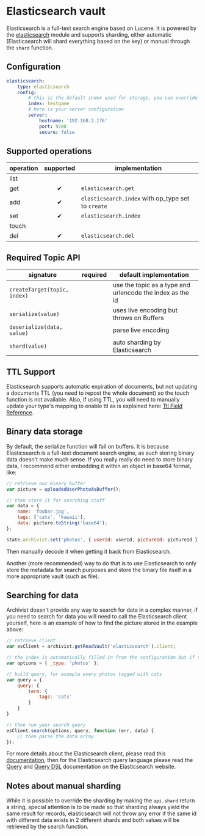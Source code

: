 # Elasticsearch vault

Elasticsearch is a full-text search engine based on Lucene. It is powered by the [elasticsearch](https://github.com/ncb000gt/node-elasticsearch)
module and supports sharding, either automatic (Elasticsearch will shard everything based on the key) or manual through the
`shard` function.


## Configuration

```yaml
elasticsearch:
    type: elasticsearch
    config:
        # this is the default index used for storage, you can override this in your code if necessary
        index: testgame
        # here is your server configuration
        server:
            hostname: '192.168.2.176'
            port: 9200
            secure: false
```

## Supported operations

operation | supported | implementation
----------|:---------:|---------------
list      |           |
get       | ✔         | `elasticsearch.get`
add       | ✔         | `elasticsearch.index` with op_type set to `create`
set       | ✔         | `elasticsearch.index`
touch     |           |
del       | ✔         | `elasticsearch.del`


## Required Topic API

signature                      | required | default implementation
-------------------------------|----------|-----------------------
`createTarget(topic, index)`   |          | use the topic as a type and urlencode the index as the id
`serialize(value)`             |          | uses live encoding but throws on Buffers
`deserialize(data, value)`     |          | parse live encoding
`shard(value)`                 |          | auto sharding by Elasticsearch

## TTL Support

Elasticsearch supports automatic expiration of documents, but not updating a documents TTL (you need to repost the whole
document) so the touch function is not available. Also, if using TTL, you will need to manually update your type's mapping
to enable ttl as is explained here: [Ttl Field Reference](http://www.elasticsearch.org/guide/reference/mapping/ttl-field/).

## Binary data storage

By default, the serialize function will fail on buffers. It is because Elasticsearch is a full-text document search engine,
as such storing binary data doesn't make much sense. If you really really do need to store binary data, I recommend
either embedding it within an object in base64 format, like:

```javascript
// retrieve our binary buffer
var picture = uploadedUserPhotoAsBuffer();

// then store it for searching stuff
var data = {
    name: 'foobar.jpg',
    tags: ['cats', 'kawaii'],
    data: picture.toString('base64');
};

state.archivist.set('photos', { userId: userId, pictureId: pictureId }, data);
```

Then manually decode it when getting it back from Elasticsearch.

Another (more recommended) way to do that is to use Elasticsearch to only store the metadata for search purposes and
store the binary file itself in a more appropriate vault (such as file).

## Searching for data

Archivist doesn't provide any way to search for data in a complex manner, if you need to search for data you will need
to call the Elasticsearch client yourself, here is an example of how to find the picture stored in the example above:

```javascript
// retrieve client
var esClient = archivist.getReadVault('elasticsearch').client;

// the index is automatically filled in from the configuration but if need you can just override _index here
var options = { _type: 'photos' };

// build query, for example every photos tagged with cats
var query = {
    query: {
        term: {
            tags: 'cats'
        }
    }
}

// then run your search query
esClient.search(options, query, function (err, data) {
    // then parse the data array
});
```

For more details about the Elasticsearch client, please read this [documentation](https://github.com/ncb000gt/node-elasticsearch),
then for the Elasticsearch query language please read the [Query](http://www.elasticsearch.org/guide/reference/api/search/query/)
and [Query DSL](http://www.elasticsearch.org/guide/reference/query-dsl/) documentation on the Elasticsearch website.

## Notes about manual sharding

While it is possible to override the sharding by making the `api.shard` return a string, special attention is to be made
so that sharding always yield the same result for records, elasticsearch will not throw any error if the same id with
different data exists in 2 different shards and both values will be retrieved by the search function.